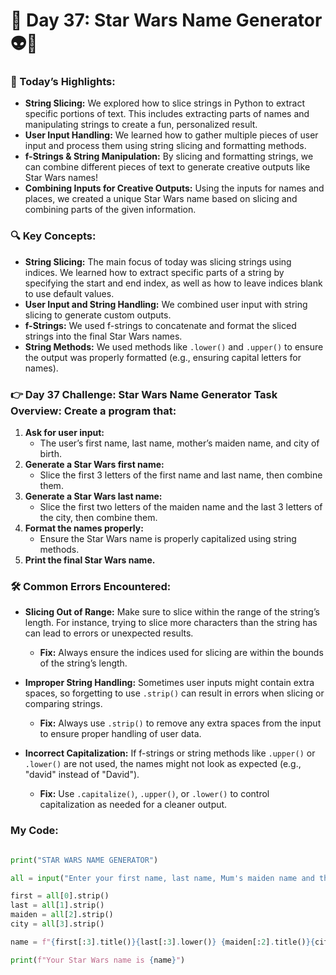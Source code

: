 # 🌟 Day 37: Star Wars Name Generator 👽🌌

### 🎊 Today’s Highlights:

* **String Slicing:** We explored how to slice strings in Python to extract specific portions of text. This includes extracting parts of names and manipulating strings to create a fun, personalized result.
* **User Input Handling:** We learned how to gather multiple pieces of user input and process them using string slicing and formatting methods.
* **f-Strings & String Manipulation:** By slicing and formatting strings, we can combine different pieces of text to generate creative outputs like Star Wars names!
* **Combining Inputs for Creative Outputs:** Using the inputs for names and places, we created a unique Star Wars name based on slicing and combining parts of the given information.

### 🔍 Key Concepts:

* **String Slicing:** The main focus of today was slicing strings using indices. We learned how to extract specific parts of a string by specifying the start and end index, as well as how to leave indices blank to use default values.
* **User Input and String Handling:** We combined user input with string slicing to generate custom outputs.
* **f-Strings:** We used f-strings to concatenate and format the sliced strings into the final Star Wars names.
* **String Methods:** We used methods like ```.lower()``` and ```.upper()``` to ensure the output was properly formatted (e.g., ensuring capital letters for names).

### 👉 Day 37 Challenge: Star Wars Name Generator Task Overview: Create a program that:

1. **Ask for user input:**
    * The user’s first name, last name, mother’s maiden name, and city of birth.
2. **Generate a Star Wars first name:**
    * Slice the first 3 letters of the first name and last name, then combine them.
3. **Generate a Star Wars last name:**
    * Slice the first two letters of the maiden name and the last 3 letters of the city, then combine them.
4. **Format the names properly:**
    * Ensure the Star Wars name is properly capitalized using string methods.
5. **Print the final Star Wars name.**

### 🛠️ Common Errors Encountered:

* **Slicing Out of Range:** Make sure to slice within the range of the string’s length. For instance, trying to slice more characters than the string has can lead to errors or unexpected results.

    * **Fix:** Always ensure the indices used for slicing are within the bounds of the string’s length.

* **Improper String Handling:** Sometimes user inputs might contain extra spaces, so forgetting to use ```.strip()``` can result in errors when slicing or comparing strings.

    * **Fix:** Always use ```.strip()``` to remove any extra spaces from the input to ensure proper handling of user data.

* **Incorrect Capitalization:** If f-strings or string methods like ```.upper()``` or ```.lower()``` are not used, the names might not look as expected (e.g., "david" instead of "David").

    * **Fix:** Use ```.capitalize()```, ```.upper()```, or ```.lower()``` to control capitalization as needed for a cleaner output.
 
### My Code:
```python

print("STAR WARS NAME GENERATOR")

all = input("Enter your first name, last name, Mum's maiden name and the city you were born in").split()

first = all[0].strip()
last = all[1].strip()
maiden = all[2].strip()
city = all[3].strip()

name = f"{first[:3].title()}{last[:3].lower()} {maiden[:2].title()}{city[-3:].lower()}"

print(f"Your Star Wars name is {name}")
